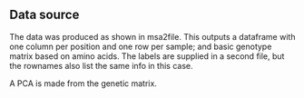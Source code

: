 ## Data source
The data was produced as shown in msa2file.
This outputs a dataframe with one column per position and one row per sample;
and basic genotype matrix based on amino acids.
The labels are supplied in a second file, but the rownames also list the same info in this case.

A PCA is made from the genetic matrix.


